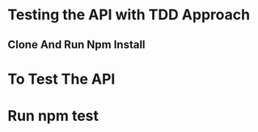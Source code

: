# Testing the API with TDD Approach
## Clone And Run Npm Install
 
# To Test The API
# Run npm test
